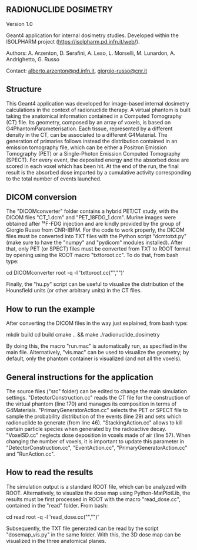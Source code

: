 ##  RADIONUCLIDE DOSIMETRY

Version 1.0

Geant4 application for internal dosimetry studies.
Developed within the ISOLPHARM project (https://isolpharm.pd.infn.it/web/).

Authors: A. Arzenton, D. Serafini, A. Leso, L. Morselli, M. Lunardon, A.
Andrighetto, G. Russo

Contact: alberto.arzenton@pd.infn.it, giorgio-russo@cnr.it


## Structure

This Geant4 application was developed for image-based internal dosimetry
calculations in the context of radionuclide therapy.
A virtual phantom is built taking the anatomical information contained in a
Computed Tomography (CT) file. Its geometry, composed by an array of voxels, is
based on G4PhantomParameterisation. Each tissue, represented by a different
density in the CT, can be associated to a different G4Material.
The generation of primaries follows instead the distribution contained in an
emission tomography file, which can be either a Positron Emission Tomography
(PET) or a Single-Photon Emission Computed Tomography (SPECT).
For every event, the deposited energy and the absorbed dose are scored in each
voxel which has been hit. At the end of the run, the final result is the
absorbed dose imparted by a cumulative activity corresponding to the total
number of events launched.


## DICOM conversion

The "DICOMconverter" folder contains a hybrid PET/CT study, with the DICOM files
"CT_1.dcm" and "PET_18FDG_1.dcm". Murine images were obtained after ¹⁸F-FDG
injection and are kindly provided by the group of Giorgio Russo from CNR-IBFM.
For the code to work properly, the DICOM files must be converted into TXT files
with the Python script "dcmtotxt.py" (make sure to have the "numpy" and
"pydicom" modules installed). After that, only PET (or SPECT) files must be
converted from TXT to ROOT format by opening using the ROOT macro
"txttoroot.cc". To do that, from bash type:

cd DICOMconverter
root -q -l 'txttoroot.cc("<TXT file name>","<ROOT file name>")'

Finally, the "hu.py" script can be useful to visualize the
distribution of the Hounsfield units (or other arbitrary units) in the CT files.


## How to run the example

After converting the DICOM files in the way just explained, from bash type:

mkdir build
cd build
cmake .. && make
./radionuclide_dosimetry

By doing this, the macro "run.mac" is automatically run, as specified in the
main file. Alternatively, "vis.mac" can be used to visualize the geometry; by
default, only the phantom container is visualized (and not all the voxels).


## General instructions for the application

The source files ("src" folder) can be edited to change the main simulation
settings.
"DetectorConstruction.cc" reads the CT file for the construction of the virtual
phantom (line 170) and manages its composition in terms of G4Materials.
"PrimaryGeneratorAction.cc" selects the PET or SPECT file to sample the
probability distribution of the events (line 29) and sets which radionuclide to
generate (from line 46).
"StackingAction.cc" allows to kill certain particle species when generated by
the radioactive decay.
"VoxelSD.cc" neglects dose deposition in voxels made of air (line 57).
When changing the number of voxels, it is important to update this parameter in
"DetectorConstruction.cc", "EventAction.cc", "PrimaryGeneratorAction.cc" and
"RunAction.cc".


## How to read the results

The simulation output is a standard ROOT file, which can be analyzed with ROOT.
Alternatively, to visualize the dose map using Python-MatPlotLib, the results
must be first processed in ROOT with the macro "read_dose.cc", contained in the
"read" folder. From bash:

cd read
root -q -l 'read_dose.cc("<ROOT file name>","<TXT file name>")'

Subsequently, the TXT file generated can be read by the script
"dosemap_vis.py" in the same folder. With this, the 3D dose map can be
visualized in the three anatomical planes.
